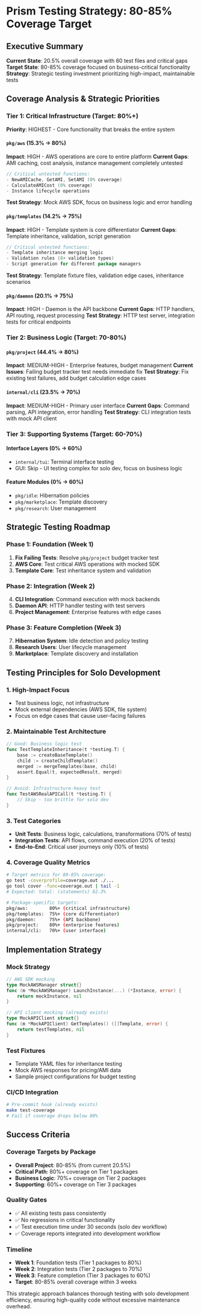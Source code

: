 # Prism Testing Strategy: 80-85% Coverage Target

## Executive Summary

**Current State**: 20.5% overall coverage with 60 test files and critical gaps
**Target State**: 80-85% coverage focused on business-critical functionality
**Strategy**: Strategic testing investment prioritizing high-impact, maintainable tests

## Coverage Analysis & Strategic Priorities

### Tier 1: Critical Infrastructure (Target: 80%+)
**Priority**: HIGHEST - Core functionality that breaks the entire system

#### `pkg/aws` (15.3% → 80%)
**Impact**: HIGH - AWS operations are core to entire platform
**Current Gaps**: AMI caching, cost analysis, instance management completely untested
```go
// Critical untested functions:
- NewAMICache, GetAMI, SetAMI (0% coverage)
- CalculateAMICost (0% coverage)
- Instance lifecycle operations
```
**Test Strategy**: Mock AWS SDK, focus on business logic and error handling

#### `pkg/templates` (14.2% → 75%)
**Impact**: HIGH - Template system is core differentiator
**Current Gaps**: Template inheritance, validation, script generation
```go
// Critical untested functions:
- Template inheritance merging logic
- Validation rules (8+ validation types)
- Script generation for different package managers
```
**Test Strategy**: Template fixture files, validation edge cases, inheritance scenarios

#### `pkg/daemon` (20.1% → 75%)
**Impact**: HIGH - Daemon is the API backbone
**Current Gaps**: HTTP handlers, API routing, request processing
**Test Strategy**: HTTP test server, integration tests for critical endpoints

### Tier 2: Business Logic (Target: 70-80%)

#### `pkg/project` (44.4% → 80%)
**Impact**: MEDIUM-HIGH - Enterprise features, budget management
**Current Issues**: Failing budget tracker test needs immediate fix
**Test Strategy**: Fix existing test failures, add budget calculation edge cases

#### `internal/cli` (23.5% → 70%)
**Impact**: MEDIUM-HIGH - Primary user interface
**Current Gaps**: Command parsing, API integration, error handling
**Test Strategy**: CLI integration tests with mock API client

### Tier 3: Supporting Systems (Target: 60-70%)

#### Interface Layers (0% → 60%)
- `internal/tui`: Terminal interface testing
- GUI: Skip - UI testing complex for solo dev, focus on business logic

#### Feature Modules (0% → 60%)
- `pkg/idle`: Hibernation policies
- `pkg/marketplace`: Template discovery
- `pkg/research`: User management

## Strategic Testing Roadmap

### Phase 1: Foundation (Week 1)
1. **Fix Failing Tests**: Resolve `pkg/project` budget tracker test
2. **AWS Core**: Test critical AWS operations with mocked SDK
3. **Template Core**: Test inheritance system and validation

### Phase 2: Integration (Week 2)
4. **CLI Integration**: Command execution with mock backends
5. **Daemon API**: HTTP handler testing with test servers
6. **Project Management**: Enterprise features with edge cases

### Phase 3: Feature Completion (Week 3)
7. **Hibernation System**: Idle detection and policy testing
8. **Research Users**: User lifecycle management
9. **Marketplace**: Template discovery and installation

## Testing Principles for Solo Development

### 1. **High-Impact Focus**
- Test business logic, not infrastructure
- Mock external dependencies (AWS SDK, file system)
- Focus on edge cases that cause user-facing failures

### 2. **Maintainable Test Architecture**
```go
// Good: Business logic test
func TestTemplateInheritance(t *testing.T) {
    base := createBaseTemplate()
    child := createChildTemplate()
    merged := mergeTemplates(base, child)
    assert.Equal(t, expectedResult, merged)
}

// Avoid: Infrastructure-heavy test
func TestAWSRealAPICall(t *testing.T) {
    // Skip - too brittle for solo dev
}
```

### 3. **Test Categories**
- **Unit Tests**: Business logic, calculations, transformations (70% of tests)
- **Integration Tests**: API flows, command execution (20% of tests)
- **End-to-End**: Critical user journeys only (10% of tests)

### 4. **Coverage Quality Metrics**
```bash
# Target metrics for 80-85% coverage:
go test -coverprofile=coverage.out ./...
go tool cover -func=coverage.out | tail -1
# Expected: total: (statements) 82.3%

# Package-specific targets:
pkg/aws:        80%+ (critical infrastructure)
pkg/templates:  75%+ (core differentiator)
pkg/daemon:     75%+ (API backbone)
pkg/project:    80%+ (enterprise features)
internal/cli:   70%+ (user interface)
```

## Implementation Strategy

### Mock Strategy
```go
// AWS SDK mocking
type MockAWSManager struct{}
func (m *MockAWSManager) LaunchInstance(...) (*Instance, error) {
    return mockInstance, nil
}

// API client mocking (already exists)
type MockAPIClient struct{}
func (m *MockAPIClient) GetTemplates() ([]Template, error) {
    return testTemplates, nil
}
```

### Test Fixtures
- Template YAML files for inheritance testing
- Mock AWS responses for pricing/AMI data
- Sample project configurations for budget testing

### CI/CD Integration
```bash
# Pre-commit hook (already exists)
make test-coverage
# Fail if coverage drops below 80%
```

## Success Criteria

### Coverage Targets by Package
- **Overall Project**: 80-85% (from current 20.5%)
- **Critical Path**: 80%+ coverage on Tier 1 packages
- **Business Logic**: 70%+ coverage on Tier 2 packages
- **Supporting**: 60%+ coverage on Tier 3 packages

### Quality Gates
- ✅ All existing tests pass consistently
- ✅ No regressions in critical functionality
- ✅ Test execution time under 30 seconds (solo dev workflow)
- ✅ Coverage reports integrated into development workflow

### Timeline
- **Week 1**: Foundation tests (Tier 1 packages to 80%)
- **Week 2**: Integration tests (Tier 2 packages to 70%)
- **Week 3**: Feature completion (Tier 3 packages to 60%)
- **Target**: 80-85% overall coverage within 3 weeks

This strategic approach balances thorough testing with solo development efficiency, ensuring high-quality code without excessive maintenance overhead.